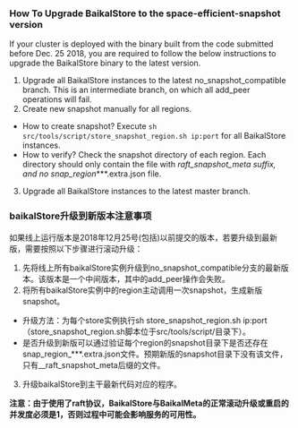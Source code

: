 ### How To Upgrade BaikalStore to the space-efficient-snapshot version

If your cluster is deployed with the binary built from the code submitted before Dec. 25 2018, you are required to follow the below instructions to upgrade the BaikalStore binary to the latest version.

1. Upgrade all BaikalStore instances to the latest no_snapshot_compatible branch. This is an intermediate branch, on which all add_peer operations will fail.
2. Create new snapshot manually for all regions.

 - How to create snapshot? Execute `sh src/tools/script/store_snapshot_region.sh ip:port` for all BaikalStore instances.
 - How to verify? Check the snapshot directory of each region. Each directory should only contain the file with *raft_snapshot_meta suffix, and no snap_region****.extra.json file.

3. Upgrade all BaikalStore instances to the latest master branch.



### baikalStore升级到新版本注意事项

如果线上运行版本是2018年12月25号(包括)以前提交的版本，若要升级到最新版，需要按照以下步骤进行滚动升级：

1. 先将线上所有baikalStore实例升级到no_snapshot_compatible分支的最新版本。该版本是一个中间版本，其中的add_peer操作会失败。
2. 将所有baikalStore实例中的region主动调用一次snapshot，生成新版snapshot。

 -   升级方法：为每个store实例执行sh store_snapshot_region.sh ip:port（store_snapshot_region.sh脚本位于src/tools/script/目录下）。
 -   是否升级到新版可以通过验证每个region的snapshot目录下是否还存在snap_region_***.extra.json文件。预期新版的snapshot目录下没有该文件，只有__raft_snapshot_meta后缀的文件。

3. 升级baikalStore到主干最新代码对应的程序。

**注意：由于使用了raft协议，BaikalStore与BaikalMeta的正常滚动升级或重启的并发度必须是1，否则过程中可能会影响服务的可用性。**
